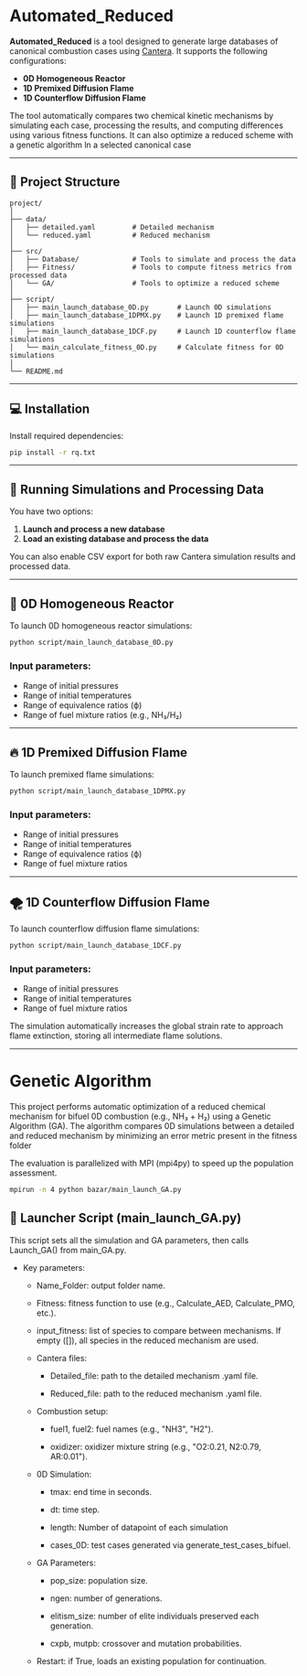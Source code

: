 
# Automated_Reduced

**Automated_Reduced** is a tool designed to generate large databases of canonical combustion cases using [Cantera](https://cantera.org/). It supports the following configurations:

- **0D Homogeneous Reactor**
- **1D Premixed Diffusion Flame**
- **1D Counterflow Diffusion Flame**

The tool automatically compares two chemical kinetic mechanisms by simulating each case, processing the results, and computing differences using various fitness functions.
It can also optimize a reduced scheme with a genetic algorithm ln a selected canonical case

---

## 📁 Project Structure

```
project/
│
├── data/
│   ├── detailed.yaml         # Detailed mechanism
│   └── reduced.yaml          # Reduced mechanism
│
├── src/
│   ├── Database/             # Tools to simulate and process the data
│   ├── Fitness/              # Tools to compute fitness metrics from processed data
│   └── GA/                   # Tools to optimize a reduced scheme 
│
├── script/
│   ├── main_launch_database_0D.py       # Launch 0D simulations
│   ├── main_launch_database_1DPMX.py    # Launch 1D premixed flame simulations
│   ├── main_launch_database_1DCF.py     # Launch 1D counterflow flame simulations
│   └── main_calculate_fitness_0D.py     # Calculate fitness for 0D simulations
│
└── README.md
```

---

## 💻 Installation

Install required dependencies:

```bash
pip install -r rq.txt
```

---

## 🚀 Running Simulations and Processing Data

You have two options:

1. **Launch and process a new database**
2. **Load an existing database and process the data**

You can also enable CSV export for both raw Cantera simulation results and processed data.

---

## 🔬 0D Homogeneous Reactor

To launch 0D homogeneous reactor simulations:

```bash
python script/main_launch_database_0D.py
```

### Input parameters:

- Range of initial pressures
- Range of initial temperatures
- Range of equivalence ratios (ϕ)
- Range of fuel mixture ratios (e.g., NH₃/H₂)

---

## 🔥 1D Premixed Diffusion Flame

To launch premixed flame simulations:

```bash
python script/main_launch_database_1DPMX.py
```

### Input parameters:

- Range of initial pressures
- Range of initial temperatures
- Range of equivalence ratios (ϕ)
- Range of fuel mixture ratios

---

## 🌪️ 1D Counterflow Diffusion Flame

To launch counterflow diffusion flame simulations:

```bash
python script/main_launch_database_1DCF.py
```

### Input parameters:

- Range of initial pressures
- Range of initial temperatures
- Range of fuel mixture ratios

The simulation automatically increases the global strain rate to approach flame extinction, storing all intermediate flame solutions.

---

# Genetic Algorithm 
This project performs automatic optimization of a reduced chemical mechanism for bifuel 0D combustion (e.g., NH₃ + H₂) using a Genetic Algorithm (GA). The algorithm compares 0D simulations between a detailed and reduced mechanism by minimizing an error metric present in the fitness folder 

The evaluation is parallelized with MPI (mpi4py) to speed up the population assessment.

```bash
mpirun -n 4 python bazar/main_launch_GA.py
```

## 🧠 Launcher Script (main_launch_GA.py)

This script sets all the simulation and GA parameters, then calls Launch_GA() from main_GA.py.
- Key parameters:

    - Name_Folder: output folder name.

    - Fitness: fitness function to use (e.g., Calculate_AED, Calculate_PMO, etc.).

    - input_fitness: list of species to compare between mechanisms. If empty ([]), all species in the reduced mechanism are used.

    - Cantera files:

        - Detailed_file: path to the detailed mechanism .yaml file.

        - Reduced_file: path to the reduced mechanism .yaml file.

    - Combustion setup:

        - fuel1, fuel2: fuel names (e.g., "NH3", "H2").

        - oxidizer: oxidizer mixture string (e.g., "O2:0.21, N2:0.79, AR:0.01").

    - 0D Simulation:

        - tmax: end time in seconds.

        - dt: time step.

        - length: Number of datapoint of each simulation 

        - cases_0D: test cases generated via generate_test_cases_bifuel.

    - GA Parameters:

        - pop_size: population size.

        - ngen: number of generations.

        - elitism_size: number of elite individuals preserved each generation.

        - cxpb, mutpb: crossover and mutation probabilities.

    - Restart: if True, loads an existing population for continuation.